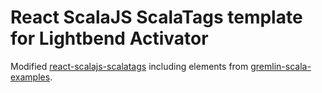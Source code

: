 React ScalaJS ScalaTags template for Lightbend Activator
==================================================

Modified [react-scalajs-scalatags](https://github.com/oswaldo/react-scalajs-scalatags) including elements from [gremlin-scala-examples](https://github.com/mpollmeier/gremlin-scala-examples).
